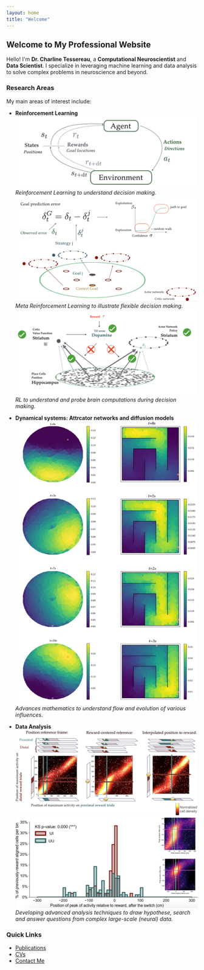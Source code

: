 ```yaml
---
layout: home
title: "Welcome"
---
```


## Welcome to My Professional Website

Hello! I'm **Dr. Charline Tessereau**, a **Computational Neuroscientist** and **Data Scientist**. I specialize in leveraging machine learning and data analysis to solve complex problems in neuroscience and beyond.

### Research Areas

My main areas of interest include:

- **Reinforcement Learning**
  ![Reinforcement Learning Illustration](/assets/images/reinforcement-learning.png)
  *Reinforcement Learning to understand decision making.*
   ![Meta Reinforcement Learning Illustration](/assets/images/Meta_RL.png)
   *Meta Reinforcement Learning to illustrate flexible decision making.*
  ![Biological Reinforcement Learning Illustration](/assets/images/ai-neuroscience.png)
   *RL to understand and probe brain computations during decision making.*
  
- **Dynamical systems: Attrcator networks and diffusion models**
  ![Biological Reinforcement Learning Illustration](/assets/images/Diffusion.png)
   *Advances mathematics to understand flow and evolution of various influences.*
  
- **Data Analysis**
  ![Data Visualization Illustration](/assets/images/data-visualization.png)
  ![Data Analyses Illustration](/assets/images/data-analyses.png)
  *Developing advanced analysis techniques to draw hypothese, search and answer questions from complex large-scale (neural) data.*



### Quick Links

- [Publications](/publications/)
- [CVs](/cvs/)
- [Contact Me](/contact/)
